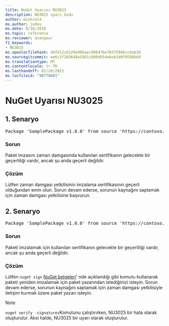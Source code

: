 ```yaml
---
title: NuGet Uyarısı NU3025
description: NU3025 uyarı kodu
author: mishra14
ms.author: jodou
ms.date: 8/16/2018
ms.topic: reference
ms.reviewer: anangaur
f1_keywords:
- NU3025
ms.openlocfilehash: 4bf612c6129e906aec908476e70375946cc0ab3d
ms.sourcegitcommit: ee6c3f203648a5561c809db54ebeb1d0f0598b68
ms.translationtype: MT
ms.contentlocale: tr-TR
ms.lasthandoff: 01/26/2021
ms.locfileid: "98778601"
---
```

# <a name="nuget-warning-nu3025"></a>NuGet Uyarısı NU3025

## <a name="scenario-1"></a>1\. Senaryo

<pre>Package 'SamplePackage v1.0.0' from source 'https://contoso.com/index.json': The timestamp signing certificate is not yet valid.</pre>

### <a name="issue"></a>Sorun

Paket imzasını zaman damgasında kullanılan sertifikanın gelecekte bir geçerliliği vardır, ancak şu anda geçerli değildir.


### <a name="solution"></a>Çözüm

Lütfen zaman damgası yetkilisinin imzalama sertifikasının geçerli olduğundan emin olun. Sorun devam ederse, sorunun kaynağını saptamak için zaman damgası yetkilisine başvurun.



## <a name="scenario-2"></a>2\. Senaryo

<pre>Package 'SamplePackage v1.0.0' from source 'https://contoso.com/index.json': The primary signature's timestamp signing certificate is not yet valid.</pre>

### <a name="issue"></a>Sorun

Paketi imzalamak için kullanılan sertifikanın gelecekte bir geçerliliği vardır, ancak şu anda geçerli değildir.


### <a name="solution"></a>Çözüm

Lütfen `nuget sign` [NuGet belgeleri](../../create-packages/sign-a-package.md)' nde açıklandığı gibi komutu kullanarak paketi yeniden imzalamak için paket yazarından istediğinizi isteyin. Sorun devam ederse, sorunun kaynağını saptamak için zaman damgası yetkilisiyle iletişim kurmak üzere paket yazarı isteyin.


> [!Note]
> `nuget verify -signatures`Komutunu çalıştırırken, NU3025 bir hata olarak oluşturulur. Aksi halde, NU3025 bir uyarı olarak oluşturulur.
